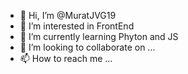- 👋 Hi, I’m @MuratJVG19
- 👀 I’m interested in FrontEnd
- 🌱 I’m currently learning Phyton and JS
- 💞️ I’m looking to collaborate on ...
- 📫 How to reach me ...

<!---
MuratJVG19/MuratJVG19 is a ✨ special ✨ repository because its `README.md` (this file) appears on your GitHub profile.
You can click the Preview link to take a look at your changes.
--->
